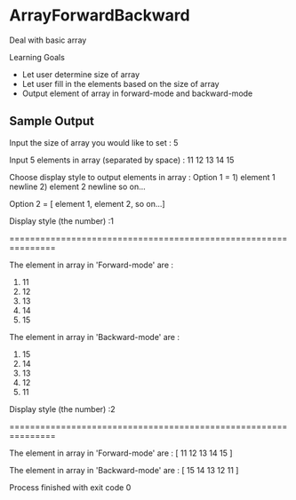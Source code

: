 # ArrayForwardBackward
Deal with basic array


Learning Goals
- Let user determine size of array
- Let user fill in the elements based on the size of array
- Output element of array in forward-mode and backward-mode

Sample Output
---------------------------------------------------------------------------------------

Input the size of array you would like to set :
5

Input 5 elements in array (separated by space) :
11 12 13 14 15

Choose display style to output elements in array :
  Option 1 =  1) element 1 newline
              2) element 2 newline
              so on...

  Option 2 = [ element 1, element 2, so on...]

Display style (the number) :1

===============================================================

The element in array in 'Forward-mode' are :
1) 11
2) 12
3) 13
4) 14
5) 15


The element in array in 'Backward-mode' are :
1) 15
2) 14
3) 13
4) 12
5) 11


Display style (the number) :2

===============================================================

The element in array in 'Forward-mode' are :
[ 11 12 13 14 15 ]

The element in array in 'Backward-mode' are :
[ 15 14 13 12 11 ]

Process finished with exit code 0
